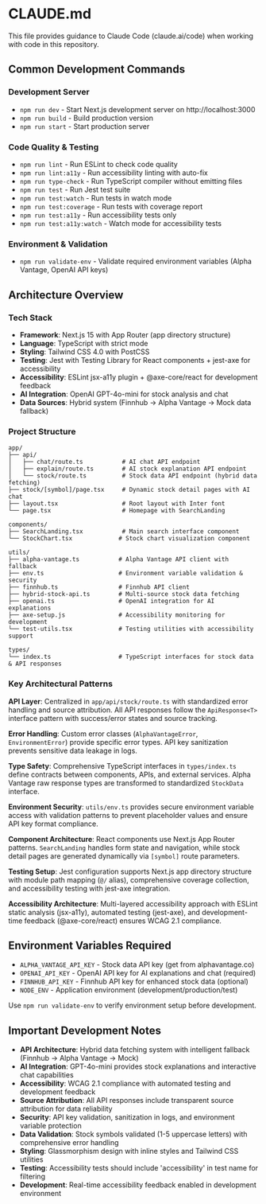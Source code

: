 # CLAUDE.md

This file provides guidance to Claude Code (claude.ai/code) when working with code in this repository.

## Common Development Commands

### Development Server
- `npm run dev` - Start Next.js development server on http://localhost:3000
- `npm run build` - Build production version
- `npm run start` - Start production server

### Code Quality & Testing
- `npm run lint` - Run ESLint to check code quality
- `npm run lint:a11y` - Run accessibility linting with auto-fix  
- `npm run type-check` - Run TypeScript compiler without emitting files
- `npm run test` - Run Jest test suite
- `npm run test:watch` - Run tests in watch mode
- `npm run test:coverage` - Run tests with coverage report
- `npm run test:a11y` - Run accessibility tests only
- `npm run test:a11y:watch` - Watch mode for accessibility tests

### Environment & Validation
- `npm run validate-env` - Validate required environment variables (Alpha Vantage, OpenAI API keys)

## Architecture Overview

### Tech Stack
- **Framework**: Next.js 15 with App Router (app directory structure)
- **Language**: TypeScript with strict mode
- **Styling**: Tailwind CSS 4.0 with PostCSS
- **Testing**: Jest with Testing Library for React components + jest-axe for accessibility
- **Accessibility**: ESLint jsx-a11y plugin + @axe-core/react for development feedback
- **AI Integration**: OpenAI GPT-4o-mini for stock analysis and chat
- **Data Sources**: Hybrid system (Finnhub → Alpha Vantage → Mock data fallback)

### Project Structure
```
app/
├── api/
│   ├── chat/route.ts           # AI chat API endpoint
│   ├── explain/route.ts        # AI stock explanation API endpoint
│   └── stock/route.ts          # Stock data API endpoint (hybrid data fetching)
├── stock/[symbol]/page.tsx     # Dynamic stock detail pages with AI chat
├── layout.tsx                  # Root layout with Inter font
└── page.tsx                    # Homepage with SearchLanding

components/
├── SearchLanding.tsx           # Main search interface component
└── StockChart.tsx             # Stock chart visualization component

utils/
├── alpha-vantage.ts           # Alpha Vantage API client with fallback
├── env.ts                     # Environment variable validation & security
├── finnhub.ts                 # Finnhub API client
├── hybrid-stock-api.ts        # Multi-source stock data fetching
├── openai.ts                  # OpenAI integration for AI explanations
├── axe-setup.js               # Accessibility monitoring for development
└── test-utils.tsx             # Testing utilities with accessibility support

types/
└── index.ts                   # TypeScript interfaces for stock data & API responses
```

### Key Architectural Patterns

**API Layer**: Centralized in `app/api/stock/route.ts` with standardized error handling and source attribution. All API responses follow the `ApiResponse<T>` interface pattern with success/error states and source tracking.

**Error Handling**: Custom error classes (`AlphaVantageError`, `EnvironmentError`) provide specific error types. API key sanitization prevents sensitive data leakage in logs.

**Type Safety**: Comprehensive TypeScript interfaces in `types/index.ts` define contracts between components, APIs, and external services. Alpha Vantage raw response types are transformed to standardized `StockData` interface.

**Environment Security**: `utils/env.ts` provides secure environment variable access with validation patterns to prevent placeholder values and ensure API key format compliance.

**Component Architecture**: React components use Next.js App Router patterns. `SearchLanding` handles form state and navigation, while stock detail pages are generated dynamically via `[symbol]` route parameters.

**Testing Setup**: Jest configuration supports Next.js app directory structure with module path mapping (`@/` alias), comprehensive coverage collection, and accessibility testing with jest-axe integration.

**Accessibility Architecture**: Multi-layered accessibility approach with ESLint static analysis (jsx-a11y), automated testing (jest-axe), and development-time feedback (@axe-core/react) ensures WCAG 2.1 compliance.

## Environment Variables Required

- `ALPHA_VANTAGE_API_KEY` - Stock data API key (get from alphavantage.co)
- `OPENAI_API_KEY` - OpenAI API key for AI explanations and chat (required)
- `FINNHUB_API_KEY` - Finnhub API key for enhanced stock data (optional)
- `NODE_ENV` - Application environment (development/production/test)

Use `npm run validate-env` to verify environment setup before development.

## Important Development Notes

- **API Architecture**: Hybrid data fetching system with intelligent fallback (Finnhub → Alpha Vantage → Mock)
- **AI Integration**: GPT-4o-mini provides stock explanations and interactive chat capabilities
- **Accessibility**: WCAG 2.1 compliance with automated testing and development feedback
- **Source Attribution**: All API responses include transparent source attribution for data reliability
- **Security**: API key validation, sanitization in logs, and environment variable protection
- **Data Validation**: Stock symbols validated (1-5 uppercase letters) with comprehensive error handling
- **Styling**: Glassmorphism design with inline styles and Tailwind CSS utilities
- **Testing**: Accessibility tests should include 'accessibility' in test name for filtering
- **Development**: Real-time accessibility feedback enabled in development environment